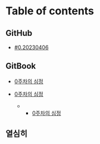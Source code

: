 # Table of contents

## GitHub
* [#0.20230406](README.md)

## GitBook
* [0주차의 심정](README.md)

* [0주차의 심정](README.md)
  * * [0주차의 심정](README.md)

## 열심히
